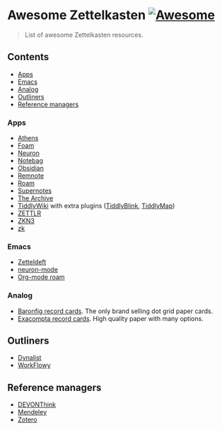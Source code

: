# Awesome Zettelkasten [![Awesome](https://cdn.rawgit.com/sindresorhus/awesome/d7305f38d29fed78fa85652e3a63e154dd8e8829/media/badge.svg)](https://github.com/sindresorhus/awesome)

> List of awesome Zettelkasten resources.

## Contents

- [Apps](#apps)
- [Emacs](#reference-managers)
- [Analog](#reference-managers)
- [Outliners](#reference-managers)
- [Reference managers](#reference-managers)

### Apps

- [Athens](https://github.com/athensresearch/athens)
- [Foam](https://www.producthunt.com/posts/foam)
- [Neuron](https://neuron.zettel.page/)
- [Notebag](https://notebag.app/)
- [Obsidian](https://obsidian.md)
- [Remnote](https://www.remnote.io/homepage)
- [Roam](https://roamresearch.com)
- [Supernotes](https://supernotes.app)
- [The Archive](https://zettelkasten.de/the-archive/)
- [TiddlyWiki](https://tiddlywiki.com) with extra plugins ([TiddlyBlink](https://giffmex.org/gifts/tiddlyblink.html), [TiddlyMap](http://tiddlymap.org))
- [ZETTLR](https://zettlr.com/#)
- [ZKN3](http://zettelkasten.danielluedecke.de/en/)
- [zk](https://github.com/AndrewCopeland/zettelkasten)

### Emacs

- [Zetteldeft](https://www.eliasstorms.net/zetteldeft/)
- [neuron-mode](https://github.com/felko/neuron-mode)
- [Org-mode roam](https://org-roam.readthedocs.io/en/master/)

### Analog

- [Baronfig record cards](https://www.baronfig.com/products/strategist?subset=workspace%20essentials&variant=1047391371289). The only brand selling dot grid paper cards.
- [Exacompta record cards](https://www.exacompta.com/en/cat/012060/record-cards). High quality paper with many options.

## Outliners

- [Dynalist](https://dynalist.io)
- [WorkFlowy](https://workflowy.com/list-maker/)

## Reference managers

- [DEVONThink](https://www.devontechnologies.com/apps/devonthink)
- [Mendeley](https://www.mendeley.com/)
- [Zotero](https://www.zotero.org/)
